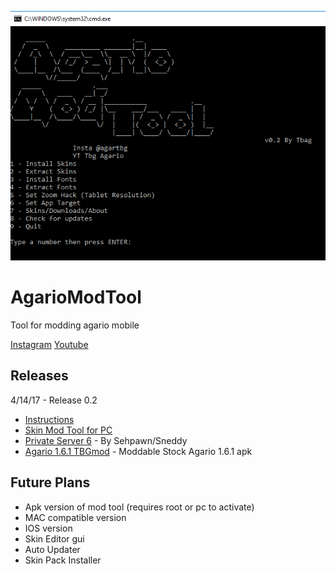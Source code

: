 
![alt tag](AgarioModPic.png)
# AgarioModTool
Tool for modding agario mobile

[Instagram](https://www.instagram.com/agartbg/)    [Youtube](https://www.youtube.com/watch?v=xXlxgH__T6E)

## Releases
4/14/17 - Release 0.2 

* [Instructions](https://github.com/AgarTbg/AgarioModTool/blob/master/Tutorial.md)
* [Skin Mod Tool for PC](http://adf.ly/1mEcwK)
* [Private Server 6](http://adf.ly/1mEYLY) - By Sehpawn/Sneddy
* [Agario 1.6.1 TBGmod](http://adf.ly/1mEY7T) - Moddable Stock Agario 1.6.1 apk





## Future Plans

* Apk version of mod tool (requires root or pc to activate)
* MAC compatible version
* IOS version
* Skin Editor gui
* Auto Updater
* Skin Pack Installer


